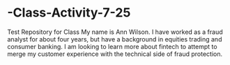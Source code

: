 # -Class-Activity-7-25
Test Repository for Class
My name is Ann Wilson. I have worked as a fraud analyst for about four years, but have a background in equities trading and consumer banking. I am looking to learn more about fintech to attempt to merge my customer experience with the technical side of fraud protection.